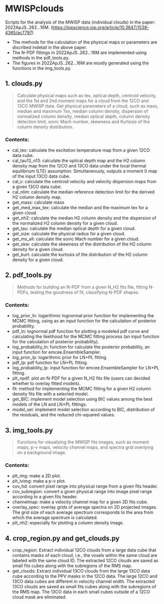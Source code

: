 # MWISPclouds
Scripts for the analysis of the MWISP data (individual clouds) in the paper: 2022ApJS..262...16M. (https://iopscience.iop.org/article/10.3847/1538-4365/ac7797)   
- The methods for the calculation of the physical maps or parameters are discribed indetail in the above paper.  
- The N-PDF fittings in 2022ApJS..262...16M are implemented using methods in the pdf_tools.py.  
- The figures in 2022ApJS..262...16M are mostly generated using the functions in the img_tools.py.  

## 1. clouds.py 
> Calculate physical maps such as tex, optical depth, centroid velocity, and the 1st and 2nd moment maps for a cloud from the 12CO and 13CO MWISP data. 
> Get physical parameters of a cloud, such as mass, median and maximum Tex, median column denstiy, dispersion of normalized column density, median optical depth, column density detection limit, sonic Mach number, skewness and Kurtosis of the column density distribution.

### Contents:
- cal_tex: calculate the excitation temperature map from a given 12CO data cube.
- cal_tau13_n13: calculate the optical depth map and the H2 column density map from the 12CO and 13CO data under the local thermal equilibrium (LTE) assumption. Simultaneously, outputs a moment 0 map of the input 13CO data cube.
- cal_v: calculate the centroid velocity and velocity dispersion maps from a given 13CO data cube.
- cal_nlim: calculate the median reference detection limit for the derived H2 column density map.
- get_mass: calculate mass
- get_med_max_tex: calculate the median and the maximum tex for a given cloud.
- get_nh2: calculate the median H2 column density and the dispersion of the normalized H2 column density for a given cloud.
- get_tau: calculate the median optical depth for a given cloud.
- get_size: calculate the physical radius for a given cloud.
- get_ms_all: calculate the sonic Mach number for a given cloud.
- get_skw: calculate the skewness of the distribution of the H2 column density for a given cloud.
- get_kurt: calculate the kurtosis of the distribution of the H2 column density for a given cloud.

## 2. pdf_tools.py
> Methods for building an N-PDF from a given N_H2 fits file, fitting N-PDFs, testing the goodness of fit, classifying N-PDF shapes.

### Contents:
- log_prior_ln: logarithmic lognormal prior function for implementing the MCMC fitting, using as an input function for the calculation of posterior probability.
- pdf_ln: lognormal pdf function for plotting a modeled pdf curve and calculating the likelihood for the MCMC fitting process (an input function for the calculation of posterior probability).
- log_probability_ln: function for calculate the posterior probability, an input function for emcee.EnsembleSampler.
- log_prior_lp: logarithmic prior for LN+PL fitting.
- pdf_lp: pdf function for LN+PL fitting.
- log_probability_lp: input function for emcee.EnsembleSampler for LN+PL fitting.
- plt_npdf: plot an N-PDF for a given N_H2 fits file (users can decided whether to overlay fitted models).
- fit: method for implementing the MCMC fitting for a given H2 column density fits file with a selected model.
- get_BIC: implement model selection using BIC values among the best models of the LN and LN+PL fittings. 
- model_sel: implement model selection according to BIC, distribution of the residuals, and the reduced chi-squared values. 

## 3. img_tools.py
> Functions for visualizing the MWISP fits images, such as moment maps, p-v maps, velocity channel maps, and spectra grid overlying on a background image.

### Contents:

- plt_img: make a 2D plot. 
- plt_lvimg: make a p-v plot. 
- cov_hd: convert pixel range into physical range from a given fits header.
- cov_subregion: convert a given physical range into image pixel range according to a given fits header. 
- channelmap: make a velocity channel map for a given 3D fits cube.
- overlay_spec: overlay grids of average spectra on 2D projected images. The grid size of each average spectrum corresponds to the area from which the average spectrum is calculated.
- plt_nh2: especially for plotting a column density image.

## 4. crop_region.py and get_clouds.py
- crop_region: Extract individual 12CO clouds from a large data cube that contains masks of each cloud, i.e., the voxels within the same cloud are labeled with the same cloud ID. The extracted 12CO clouds are saved as small fits cubes along with the subregions of the RMS map.
- get_clouds: Extract individual 13CO clouds from the large 13CO data cube according to the PPV masks in the 12CO data. The large 12CO and 13CO data cubes are different in velocity channel width. The extracted 13CO clouds are saved as small fits cubes along with the subregions of the RMS map. The 13CO data in each small cubes outside of a 12CO cloud mask are eliminated.
